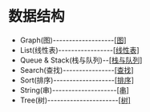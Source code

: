 # 数据结构
 - Graph(图)-------------------[[图]](https://mp.csdn.net/console/article)
 - List(线性表)-----------------[[线性表]](https://mp.csdn.net/console/article)
 - Queue & Stack(栈与队列)--[[栈与队列]](https://blog.csdn.net/weixin_45672701/article/details/108607753)
 - Search(查找)----------------[[查找]](https://mp.csdn.net/console/article)
 - Sort(排序)-------------------[[排序]](https://mp.csdn.net/console/article)
 - String(串)--------------------[[串]](https://mp.csdn.net/console/article)
 - Tree(树)----------------------[[树]](https://mp.csdn.net/console/article)
